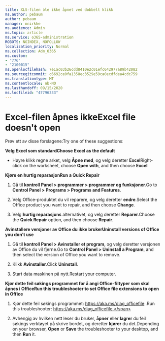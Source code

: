 ```yaml
---
title: XLS-filen ble ikke åpnet ved dobbelt klikk
ms.author: pebaum
author: pebaum
manager: mnirkhe
ms.audience: Admin
ms.topic: article
ms.service: o365-administration
ROBOTS: NOINDEX, NOFOLLOW
localization_priority: Normal
ms.collection: Adm_O365
ms.custom:
- "776"
- "2100015"
ms.openlocfilehash: 7e1ac03b26cdd8410e2c01efc642977a89b42082
ms.sourcegitcommit: c6692ce0fa1358ec3529e59ca0ecdfdea4cdc759
ms.translationtype: MT
ms.contentlocale: nb-NO
ms.lasthandoff: 09/15/2020
ms.locfileid: "47796333"
---
```

# <a name="excel-file-doesnt-open"></a><span data-ttu-id="fb163-102">Excel-filen åpnes ikke</span><span class="sxs-lookup"><span data-stu-id="fb163-102">Excel file doesn't open</span></span>

<span data-ttu-id="fb163-103">Prøv ett av disse forslagene:</span><span class="sxs-lookup"><span data-stu-id="fb163-103">Try one of these suggestions:</span></span>

<span data-ttu-id="fb163-104">**Velg Excel som standard**</span><span class="sxs-lookup"><span data-stu-id="fb163-104">**Choose Excel as the default**</span></span>

* <span data-ttu-id="fb163-105">Høyre klikk regne arket, velg **Åpne med**, og velg deretter **Excel**</span><span class="sxs-lookup"><span data-stu-id="fb163-105">Right-click on the worksheet, choose **Open with**, and then choose **Excel**</span></span>

<span data-ttu-id="fb163-106">**Kjøre en hurtig reparasjon**</span><span class="sxs-lookup"><span data-stu-id="fb163-106">**Run a Quick Repair**</span></span>

1. <span data-ttu-id="fb163-107">Gå til **kontroll Panel > programmer > programmer og funksjoner**.</span><span class="sxs-lookup"><span data-stu-id="fb163-107">Go to **Control Panel > Programs > Programs and Features**.</span></span>

2. <span data-ttu-id="fb163-108">Velg Office-produktet du vil reparere, og velg deretter **endre**.</span><span class="sxs-lookup"><span data-stu-id="fb163-108">Select the Office product you want to repair, and then choose **Change**.</span></span>

3. <span data-ttu-id="fb163-109">Velg **hurtig reparasjons** alternativet, og velg deretter **Reparer**.</span><span class="sxs-lookup"><span data-stu-id="fb163-109">Choose the **Quick Repair** option, and then choose **Repair**.</span></span>

<span data-ttu-id="fb163-110">**Avinstallere versjoner av Office du ikke bruker**</span><span class="sxs-lookup"><span data-stu-id="fb163-110">**Uninstall versions of Office you don't use**</span></span>

1. <span data-ttu-id="fb163-111">Gå til **kontroll Panel > Avinstaller et program**, og velg deretter versjonen av Office du vil fjerne.</span><span class="sxs-lookup"><span data-stu-id="fb163-111">Go to **Control Panel > Uninstall a Program**, and then select the version of Office you want to remove.</span></span>

2. <span data-ttu-id="fb163-112">Klikk **Avinstaller**.</span><span class="sxs-lookup"><span data-stu-id="fb163-112">Click **Uninstall**.</span></span>

3. <span data-ttu-id="fb163-113">Start data maskinen på nytt.</span><span class="sxs-lookup"><span data-stu-id="fb163-113">Restart your computer.</span></span>

<span data-ttu-id="fb163-114">**Kjør dette feil søkings programmet for å angi Office-filtyper som skal åpnes i Office**</span><span class="sxs-lookup"><span data-stu-id="fb163-114">**Run this troubleshooter to set Office file extensions to open in Office**</span></span>

1. <span data-ttu-id="fb163-115">Kjør dette feil søkings programmet: https://aka.ms/diag_officefile .</span><span class="sxs-lookup"><span data-stu-id="fb163-115">Run this troubleshooter: https://aka.ms/diag_officefile.</span></span>

2. <span data-ttu-id="fb163-116">Avhengig av hvilken nett leser du bruker, **åpner** eller **lagrer** du feil søkings verktøyet på skrive bordet, og deretter **kjører** du det.</span><span class="sxs-lookup"><span data-stu-id="fb163-116">Depending on your browser, **Open** or **Save** the troubleshooter to your desktop, and then **Run** it.</span></span>
